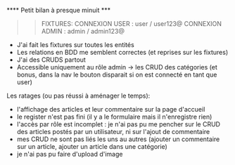 **** Petit bilan à presque minuit ***

>> FIXTURES:
CONNEXION USER : user / user123@
CONNEXION ADMIN : admin / admin123@

- J'ai fait les fixtures sur toutes les entités
- Les relations en BDD me semblent correctes (et reprises sur les fixtures)
- J'ai des CRUDS partout
- Accessible uniquement au rôle admin -> les CRUD des catégories (et bonus, dans la nav le bouton disparait si on est connecté en tant que user)


Les ratages (ou pas réussi à aménager le temps):
- l'affichage des articles et leur commentaire sur la page d'accueil
- le register n'est pas fini (il y a le formulaire mais il n'enregistre rien)
- l'accès par rôle est incomplet : je n'ai pas pu me pencher sur le CRUD des articles postés par un utilisateur, ni sur l'ajout de commentaire
- mes CRUD ne sont pas liés les uns au autres (ajouter un commentaire sur un article, ajouter un article dans une catégorie)
- je n'ai pas pu faire d'upload d'image
